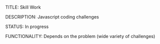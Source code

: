 TITLE: Skill Work

DESCRIPTION: Javascript coding challenges

STATUS: In progress

FUNCTIONALITY: Depends on the problem (wide variety of challenges)
